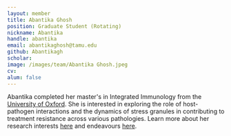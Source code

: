 ```yaml
---
layout: member
title: Abantika Ghosh
position: Graduate Student (Rotating)
nickname: Abantika
handle: abantika
email: abantikaghosh@tamu.edu
github: Abantikagh
scholar: 
image: /images/team/Abantika Ghosh.jpeg
cv: 
alum: false
---
```


Abantika completed her master's in Integrated Immunology from the [University of Oxford][1]. She is interested in exploring the role of host-pathogen interactions and the dynamics of stress granules in contributing to treatment resistance across various pathologies. Learn more about her research interests [here][2] and endeavours [here][3].

[1]:https://www.ox.ac.uk/
[2]:https://immuneet.wixsite.com/blog
[3]:https://immuneet.wixsite.com/abantika-ghosh